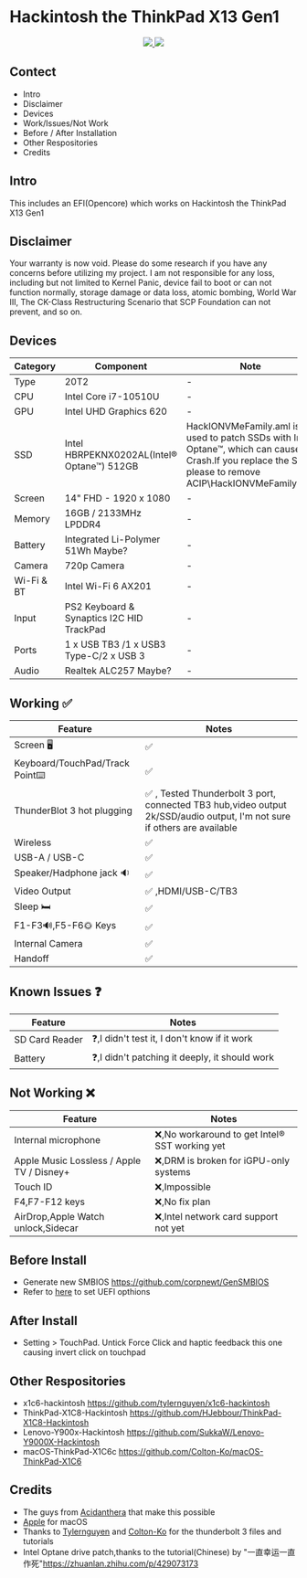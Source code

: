 # Hackintosh the ThinkPad X13 Gen1

<p align="center">
    <a href="https://www.apple.com/macos/ventura/">
        <img src="https://img.shields.io/badge/macOS-Ventura_13.2-orange.svg"/>
    </a>
    <a href="https://github.com/acidanthera/OpenCorePkg">
        <img src="https://img.shields.io/badge/OpenCore-0.9.2-blue.svg"/>
    </a>
</p>

## Contect

- Intro
- Disclaimer
- Devices
- Work/Issues/Not Work
- Before / After Installation
- Other Respositories
- Credits

## Intro

This includes an EFI(Opencore) which works on Hackintosh the ThinkPad X13 Gen1

## Disclaimer

Your warranty is now void. Please do some research if you have any concerns before utilizing my project. I am not responsible for any loss, including but not limited to Kernel Panic, device fail to boot or can not function normally, storage damage or data loss, atomic bombing, World War III, The CK-Class Restructuring Scenario that SCP Foundation can not prevent, and so on.

## Devices

| Category  | Component                                       | Note                                                         |
| --------- | ----------------------------------------------- | ------------------------------------------------------------ |
| Type | 20T2 | - |
| CPU | Intel Core i7-10510U | - |
| GPU | Intel UHD Graphics 620| - |
| SSD | Intel HBRPEKNX0202AL(Intel® Optane™) 512GB| HackIONVMeFamily.aml is used to patch SSDs with Intel Optane™, which can cause Crash.If you replace the SSD, please to remove ACIP\HackIONVMeFamily.aml|
| Screen | 14" FHD - 1920 x 1080 | - |
| Memory | 16GB / 2133MHz LPDDR4 | - |
| Battery | Integrated Li-Polymer 51Wh Maybe? | - |
| Camera | 720p Camera | - |
| Wi-Fi & BT | Intel Wi-Fi 6 AX201 | - |
| Input | PS2 Keyboard & Synaptics I2C HID TrackPad | - |
| Ports | 1 x USB TB3 /1 x USB3 Type-C/2 x USB 3| - |
| Audio | Realtek ALC257 Maybe? | - |

## Working ✅

| Feature | Notes |
| --------- | ----------------------------------------------- |
| Screen 🖥 | ✅ |
| Keyboard/TouchPad/Track Point⌨️| ✅ |
| ThunderBlot 3 hot plugging | ✅ , Tested Thunderbolt 3 port, connected TB3 hub,video output 2k/SSD/audio output, I'm not sure if others are available|
| Wireless | ✅ |
| USB-A / USB-C | ✅|
| Speaker/Hadphone jack 🔉| ✅ |
| Video Output | ✅ ,HDMI/USB-C/TB3 |
| Sleep 🛏️ | ✅ |
| F1-F3🔊,F5-F6🌞 Keys|✅|
| Internal Camera|✅|
| Handoff |✅|

## Known Issues ❓

| Feature | Notes |
| --------- | ----------------------------------------------- |
| SD Card Reader| ❓,I didn't test it, I don't know if it work|
| Battery | ❓,I didn't patching it deeply, it should work|

## Not Working ❌

| Feature | Notes |
| --------- | ----------------------------------------------- |
| Internal microphone|❌,No workaround to get Intel® SST working yet|
| Apple Music Lossless / Apple TV / Disney+ |❌,DRM is broken for iGPU-only systems|
| Touch ID|❌,Impossible|
| F4,F7-F12 keys|❌,No fix plan|
| AirDrop,Apple Watch unlock,Sidecar|❌,Intel network card support not yet|

## Before Install

- Generate new SMBIOS <https://github.com/corpnewt/GenSMBIOS>
- Refer to [here](https://github.com/Colton-Ko/macOS-ThinkPad-X1C6#uefi-setup-configuration) to set UEFI opthions

## After Install

- Setting > TouchPad. Untick Force Click and haptic feedback this one causing invert click on touchpad

## Other Respositories

- x1c6-hackintosh <https://github.com/tylernguyen/x1c6-hackintosh>
- ThinkPad-X1C8-Hackintosh <https://github.com/HJebbour/ThinkPad-X1C8-Hackintosh>
- Lenovo-Y900x-Hackintosh <https://github.com/SukkaW/Lenovo-Y9000X-Hackintosh>
- macOS-ThinkPad-X1C6c <https://github.com/Colton-Ko/macOS-ThinkPad-X1C6>

## Credits

- The guys from [Acidanthera](https://github.com/acidanthera) that make this possible
- [Apple](http://apple.com) for macOS
- Thanks to [Tylernguyen](https://github.com/tylernguyen/) and [Colton-Ko](https://github.com/Colton-Ko) for the thunderbolt 3 files and tutorials
- Intel Optane drive patch,thanks to the tutorial(Chinese) by "一直幸运一直作死"<https://zhuanlan.zhihu.com/p/429073173>
